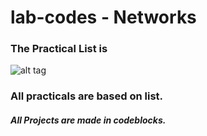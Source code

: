 # lab-codes - Networks

### The Practical List is

![alt tag](https://cloud.githubusercontent.com/assets/13359891/17415133/1297fe32-5aa6-11e6-8f63-ed556141b554.JPG)

### All practicals are based on list. 

#### _All Projects are made in codeblocks._
